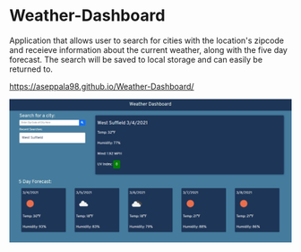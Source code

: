 # Weather-Dashboard

Application that allows user to search for cities with the location's zipcode and receieve information about the current weather, along with the five day forecast. The search will be saved to local storage and can easily be returned to.

https://aseppala98.github.io/Weather-Dashboard/

![Picture of Weather-Dashboard](./Assets/Weather-Dashboard.png)
